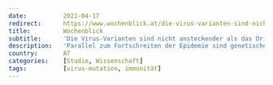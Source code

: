 ```yaml
---
date:          2021-04-17
redirect:      https://www.wochenblick.at/die-virus-varianten-sind-nicht-ansteckender-als-das-original/
title:         Wochenblick
subtitle:      'Die Virus-Varianten sind nicht ansteckender als das Original'
description:   'Parallel zum Fortschreiten der Epidemie sind genetische Modifikationen des Virus SARS-CoV-2 aufgetreten. Gesundheitsbehörden und Medien sind bezüglich der angeblich höheren Risikoprofile dieser neuen Varianten und einer potenziellen Umgehung der Immunität alarmiert.'
country:       AT
categories:    [Studie, Wissenschaft]
tags:          [virus-mutation, immunität]
---
```


